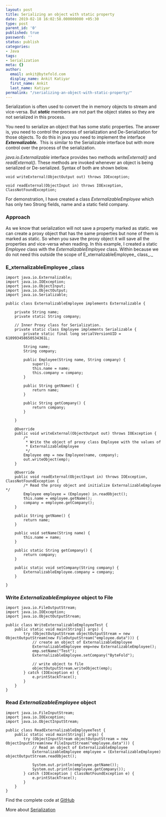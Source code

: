 ```yaml
---
layout: post
title: Serializing an object with static property
date: 2019-02-18 16:02:58.000000000 +05:30
type: post
parent_id: '0'
published: true
password: ''
status: publish
categories:
- Java
tags:
- Serialization
meta: {}
author:
  email: ankit@bytefold.com
  display_name: Ankit Katiyar
  first_name: Ankit
  last_name: Katiyar
permalink: "/serializing-an-object-with-static-property/"
---
```



Serialization is often used to convert the <g class="gr_ gr_4 gr-alert gr_spell gr_inline_cards gr_run_anim ContextualSpelling ins-del multiReplace" id="4" data-gr-id="4">in memory</g> objects to stream and vice-versa. But **_static_** members are not part the object states so they are not serialized in this process.





You need to serialize an object that has some static properties. The answer is, you need to control the process of serialization and De-Serialization for those objects. To do this in java you need to implement the interface **_Externalizable._&nbsp;** This is similar to the Serializable interface but with more control over the process of the serialization.





_java.io.Externalizable_ interface provides two methods _writeExternal()_ and _readExternal()_. These methods are invoked whenever an object is being serialized or De-serialized. Syntax of both are shown below.



<!-- wp:enlighter/codeblock {"language":"java"} -->

```
void writeExternal(ObjectOutput out) throws IOException;
```



<!-- wp:enlighter/codeblock {"language":"java"} -->

```
void readExternal(ObjectInput in) throws IOException, ClassNotFoundException;
```





For demonstration, I have created a class _ExternalizableEmployee_ which has only two Strong fields, name and a static field company.



<!-- wp:heading {"level":3} -->

### Approach





As we know that serialization will not save a property marked as static. we can create a proxy object that has the same properties but none of them is marked as static. So when you save the proxy object it will save all the properties and vice-versa when reading. In this example, I created a static _Employee_ class with the _ExternalizableEmployee_ class. Within because we do not need this outside the scope of E_xternalizableEmployee_ class_._



<!-- wp:heading {"level":3} -->

### E_xternalizableEmployee&nbsp;_class



<!-- wp:enlighter/codeblock {"language":"java"} -->

```
import java.io.Externalizable;
import java.io.IOException;
import java.io.ObjectInput;
import java.io.ObjectOutput;
import java.io.Serializable;

public class ExternalizableEmployee implements Externalizable {

	private String name;
	private static String company;

	// Inner Proxy class for Serialization.
	private static class Employee implements Serializable {
		private static final long serialVersionUID = 610993458650534361L;

		String name;
		String company;

		public Employee(String name, String company) {
			super();
			this.name = name;
			this.company = company;
		}

		public String getName() {
			return name;
		}

		public String getCompany() {
			return company;
		}

	}

	@Override
	public void writeExternal(ObjectOutput out) throws IOException {
		/*
		 * Write the object of proxy class Employee with the values of
		 * ExternalizableEmployee
		 */
		Employee emp = new Employee(name, company);
		out.writeObject(emp);
	}

	@Override
	public void readExternal(ObjectInput in) throws IOException, ClassNotFoundException {
		/* Read the proxy object and initialize ExternalizableEmployee */
		Employee employee = (Employee) in.readObject();
		this.name = employee.getName();
		company = employee.getCompany();
	}

	public String getName() {
		return name;
	}

	public void setName(String name) {
		this.name = name;
	}

	public static String getCompany() {
		return company;
	}

	public static void setCompany(String company) {
		ExternalizableEmployee.company = company;
	}

}
```



<!-- wp:heading {"level":3} -->

### Write _ExternalizableEmployee_ object to File



<!-- wp:enlighter/codeblock {"language":"java"} -->

```
import java.io.FileOutputStream;
import java.io.IOException;
import java.io.ObjectOutputStream;

public class WriteExternalizableEmployeeTest {
	public static void main(String[] args) {
		try (ObjectOutputStream objectOutputStream = new ObjectOutputStream(new FileOutputStream("employee.data"))) {
			// create an object of ExternalizableEmployee
			ExternalizableEmployee emp=new ExternalizableEmployee();
			emp.setName("Test");
			ExternalizableEmployee.setCompany("ByteFold");
			
			// write object to file
			objectOutputStream.writeObject(emp);
		} catch (IOException e) {
			e.printStackTrace();
		}
	}
}
```



<!-- wp:heading {"level":3} -->

### Read _ExternalizableEmployee_ object



<!-- wp:enlighter/codeblock {"language":"java"} -->

```
import java.io.FileInputStream;
import java.io.IOException;
import java.io.ObjectInputStream;

public class ReadExternalizableEmployeeTest {
	public static void main(String[] args) {
		try (ObjectInputStream objectOutputStream = new ObjectInputStream(new FileInputStream("employee.data"))) {
			// Read an object of ExternalizableEmployee
			ExternalizableEmployee employee = (ExternalizableEmployee) objectOutputStream.readObject();

			System.out.println(employee.getName());
			System.out.println(employee.getCompany());
		} catch (IOException | ClassNotFoundException e) {
			e.printStackTrace();
		}
	}
}
```





Find the complete code at [GitHub](https://github.com/ankitkatiyar91/java-practise/tree/master/learning/src/main/java/IO/serialization)





More about [Serialization](https://dzone.com/articles/serialization-amp-de-serialization-in-java)




